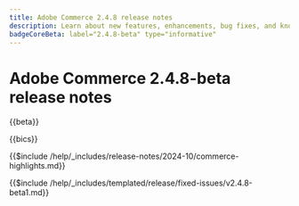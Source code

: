 ```yaml
---
title: Adobe Commerce 2.4.8 release notes
description: Learn about new features, enhancements, bug fixes, and known issues in the 2.4.8 Adobe Commerce release.
badgeCoreBeta: label="2.4.8-beta" type="informative"
---
```


# Adobe Commerce 2.4.8-beta release notes

{{beta}}

{{bics}}

{{$include /help/_includes/release-notes/2024-10/commerce-highlights.md}}

{{$include /help/_includes/templated/release/fixed-issues/v2.4.8-beta1.md}}
